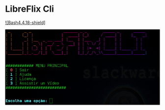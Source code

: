 # LibreFlix Cli
[![Bash4.4.18-shield]](http://tldp.org/LDP/abs/html/bashver4.html#AEN21220)

![IMG1]



[IMG1]: https://raw.githubusercontent.com/slackjeff/libreflix-cli/master/img/p.png
